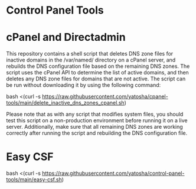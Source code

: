 # Control Panel Tools
# cPanel and Directadmin

This repository contains a shell script that deletes DNS zone files for inactive domains in the /var/named/ directory on a cPanel server, and rebuilds the DNS configuration file based on the remaining DNS zones. The script uses the cPanel API to determine the list of active domains, and then deletes any DNS zone files for domains that are not active. The script can be run without downloading it by using the following command:

bash <(curl -s https://raw.githubusercontent.com/yatosha/cpanel-tools/main/delete_inactive_dns_zones_cpanel.sh)

Please note that as with any script that modifies system files, you should test this script on a non-production environment before running it on a live server. Additionally, make sure that all remaining DNS zones are working correctly after running the script and rebuilding the DNS configuration file.

# Easy CSF
bash <(curl -s https://raw.githubusercontent.com/yatosha/control-panel-tools/main/easy-csf.sh)
